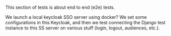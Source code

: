 This section of tests is about end to end (e2e) tests.

We launch a local keycloak SSO server using docker? We set some configurations in this Keycloak, and then we test connecting the Django test instance to this SS server on various stuff (login, logout, audiences, etc.).

